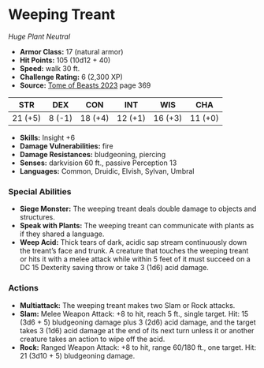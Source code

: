 # Weeping Treant

*Huge* *Plant* *Neutral*

- **Armor Class:** 17 (natural armor)
- **Hit Points:** 105 (10d12 + 40)
- **Speed:** walk 30 ft.
- **Challenge Rating:** 6 (2,300 XP)
- **Source:** [Tome of Beasts 2023](https://koboldpress.com/kpstore/product/tome-of-beasts-1-2023-edition/) page 369

| STR | DEX | CON | INT | WIS | CHA |
| --- | --- | --- | --- | --- | --- |
| 21 (+5) | 8 (-1) | 18 (+4) | 12 (+1) | 16 (+3) | 11 (+0) |

- **Skills:** Insight +6
- **Damage Vulnerabilities:** fire
- **Damage Resistances:** bludgeoning, piercing
- **Senses:** darkvision 60 ft., passive Perception 13
- **Languages:** Common, Druidic, Elvish, Sylvan, Umbral
### Special Abilities
- **Siege Monster:** The weeping treant deals double damage to objects and structures.
- **Speak with Plants:** The weeping treant can communicate with plants as if they shared a language.
- **Weep Acid:** Thick tears of dark, acidic sap stream continuously down the treant’s face and trunk. A creature that touches the weeping treant or hits it with a melee attack while within 5 feet of it must succeed on a DC 15 Dexterity saving throw or take 3 (1d6) acid damage.
### Actions
- **Multiattack:** The weeping treant makes two Slam or Rock attacks.
- **Slam:** Melee Weapon Attack: +8 to hit, reach 5 ft., single target. Hit: 15 (3d6 + 5) bludgeoning damage plus 3 (2d6) acid damage, and the target takes 3 (1d6) acid damage at the end of its next turn unless it or another creature takes an action to wipe off the acid.
- **Rock:** Ranged Weapon Attack: +8 to hit, range 60/180 ft., one target. Hit: 21 (3d10 + 5) bludgeoning damage.

